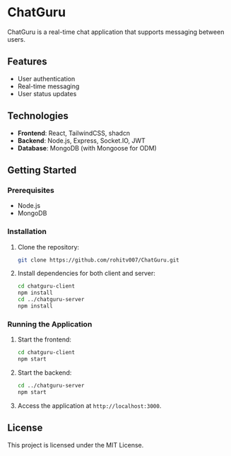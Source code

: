 
# ChatGuru

ChatGuru is a real-time chat application that supports messaging between users.

## Features

- User authentication
- Real-time messaging
- User status updates

## Technologies

- **Frontend**: React, TailwindCSS, shadcn
- **Backend**: Node.js, Express, Socket.IO, JWT
- **Database**: MongoDB (with Mongoose for ODM)

## Getting Started

### Prerequisites

- Node.js
- MongoDB

### Installation

1. Clone the repository:
   ```bash
   git clone https://github.com/rohitv007/ChatGuru.git
   ```

2. Install dependencies for both client and server:

   ```bash
   cd chatguru-client
   npm install
   cd ../chatguru-server
   npm install
   ```

### Running the Application

1. Start the frontend:
   ```bash
   cd chatguru-client
   npm start
   ```

2. Start the backend:
   ```bash
   cd ../chatguru-server
   npm start
   ```

3. Access the application at `http://localhost:3000`.

## License

This project is licensed under the MIT License.
